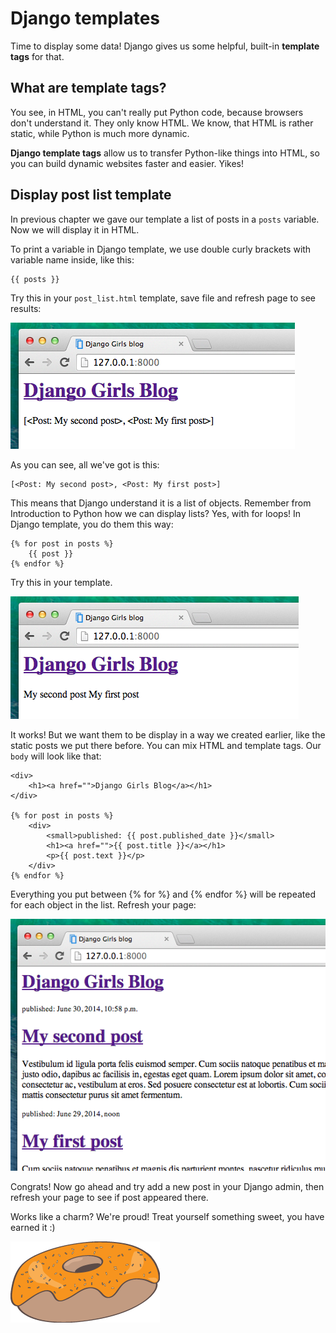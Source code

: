 # Django templates

Time to display some data! Django gives us some helpful, built-in __template tags__ for that.

## What are template tags?

You see, in HTML, you can't really put Python code, because browsers don't understand it. They only know HTML. We know, that HTML is rather static, while Python is much more dynamic.

__Django template tags__ allow us to transfer Python-like things into HTML, so you can build dynamic websites faster and easier. Yikes!

## Display post list template

In previous chapter we gave our template a list of posts in a `posts` variable. Now we will display it in HTML.

To print a variable in Django template, we use double curly brackets with variable name inside, like this:

    {{ posts }}

Try this in your `post_list.html` template, save file and refresh page to see results:

![Figure 13.1](images/step1.png)

As you can see, all we've got is this:

    [<Post: My second post>, <Post: My first post>]

This means that Django understand it is a list of objects. Remember from Introduction to Python how we can display lists? Yes, with for loops! In Django template, you do them this way:

    {% for post in posts %}
        {{ post }}
    {% endfor %}

Try this in your template.

![Figure 13.2](images/step2.png)

It works! But we want them to be display in a way we created earlier, like the static posts we put there before. You can mix HTML and template tags. Our `body` will look like that:

    <div>
        <h1><a href="">Django Girls Blog</a></h1>
    </div>

    {% for post in posts %}
        <div>
            <small>published: {{ post.published_date }}</small>
            <h1><a href="">{{ post.title }}</a></h1>
            <p>{{ post.text }}</p>
        </div>
    {% endfor %}

Everything you put between {% for %} and {% endfor %} will be repeated for each object in the list. Refresh your page:

![Figure 13.3](images/step3.png)

Congrats! Now go ahead and try add a new post in your Django admin, then refresh your page to see if post appeared there.

Works like a charm? We're proud! Treat yourself something sweet, you have earned it :)

![Figure 13.4](images/donut.png)
